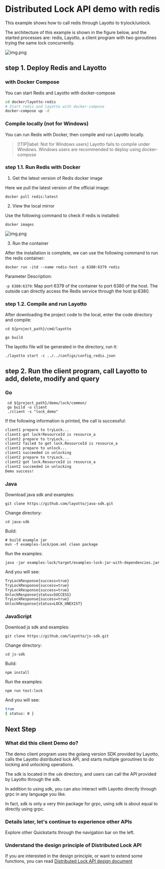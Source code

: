 # Distributed Lock API demo with redis

This example shows how to call redis through Layotto to trylock/unlock.

The architecture of this example is shown in the figure below, and the started processes are: redis, Layotto, a client program with two goroutines trying the same lock concurrently.

![img.png](../../../img/lock/img.png)

## step 1. Deploy Redis and Layotto
<!-- tabs:start -->
### **with Docker Compose**
You can start Redis and Layotto with docker-compose

```bash
cd docker/layotto-redis
# Start redis and layotto with docker-compose
docker-compose up -d
```

### **Compile locally (not for Windows)**
You can run Redis with Docker, then compile and run Layotto locally.

> [!TIP|label: Not for Windows users]
> Layotto fails to compile under Windows. Windows users are recommended to deploy using docker-compose

### step 1.1. Run Redis with Docker

1. Get the latest version of Redis docker image

Here we pull the latest version of the official image:

```shell
docker pull redis:latest
```

2. View the local mirror 
   
Use the following command to check if redis is installed:
   
```shell
docker images
```

![img.png](../../../img/mq/start/img.png)

3. Run the container

After the installation is complete, we can use the following command to run the redis container:

```shell
docker run -itd --name redis-test -p 6380:6379 redis
```

Parameter Description:

`-p 6380:6379`: Map port 6379 of the container to port 6380 of the host. The outside can directly access the Redis service through the host ip:6380.

### step 1.2. Compile and run Layotto

After downloading the project code to the local, enter the code directory and compile:

```shell
cd ${project_path}/cmd/layotto
```

```shell @if.not.exist layotto
go build
```

The layotto file will be generated in the directory, run it:

```shell @background
./layotto start -c ../../configs/config_redis.json
```

<!-- tabs:end -->

## step 2. Run the client program, call Layotto to add, delete, modify and query
<!-- tabs:start -->
### **Go**

```shell
 cd ${project_path}/demo/lock/common/
 go build -o client
 ./client -s "lock_demo"
```

If the following information is printed, the call is successful:

```bash
client1 prepare to tryLock...
client1 got lock!ResourceId is resource_a
client2 prepare to tryLock...
client2 failed to get lock.ResourceId is resource_a
client1 prepare to unlock...
client1 succeeded in unlocking
client2 prepare to tryLock...
client2 got lock.ResourceId is resource_a
client2 succeeded in unlocking
Demo success!
```

### **Java**

Download java sdk and examples:

```shell @if.not.exist java-sdk
git clone https://github.com/layotto/java-sdk.git
```

Change directory:

```shell
cd java-sdk
```

Build:

```shell @if.not.exist examples-lock/target/examples-lock-jar-with-dependencies.jar
# build example jar
mvn -f examples-lock/pom.xml clean package
```

Run the examples:

```shell
java -jar examples-lock/target/examples-lock-jar-with-dependencies.jar
```

And you will see:

```bash
TryLockResponse{success=true}
TryLockResponse{success=true}
TryLockResponse{success=true}
UnlockResponse{status=SUCCESS}
TryLockResponse{success=true}
UnlockResponse{status=LOCK_UNEXIST}
```

### **JavaScript**

Download js sdk and examples:

```shell @if.not.exist js-sdk
git clone https://github.com/layotto/js-sdk.git
```

Change directory:

```shell
cd js-sdk
```

Build:

```shell
npm install
```

Run the examples:

```shell
npm run test:lock
```

And you will see:

```bash
true
{ status: 0 }
```

<!-- tabs:end -->

## Next Step
### What did this client Demo do?
The demo client program uses the golang version SDK provided by Layotto, calls the Layotto distributed lock API, and starts multiple goroutines to do locking and unlocking operations.

The sdk is located in the `sdk` directory, and users can call the API provided by Layotto through the sdk.

In addition to using sdk, you can also interact with Layotto directly through grpc in any language you like.

In fact, sdk is only a very thin package for grpc, using sdk is about equal to directly using grpc.

### Details later, let's continue to experience other APIs
Explore other Quickstarts through the navigation bar on the left.


### Understand the design principle of Distributed Lock API

If you are interested in the design principle, or want to extend some functions, you can read [Distributed Lock API design document](en/design/lock/lock-api-design.md)